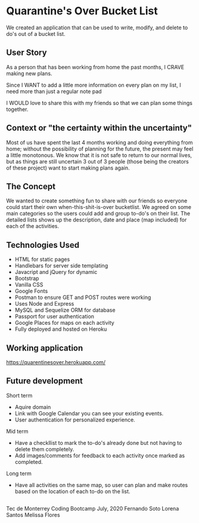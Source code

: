 # Quarantine's Over Bucket List


We created an application that can be used to write, modify, and delete to do's out of a bucket list. 

## User Story

As a person that has been working from home the past months, I CRAVE making new plans.

Since I WANT to add a little more information on every plan on my list, I need more than just a regular note pad

I WOULD love to share this with my friends so that we can plan some things together.

## Context or "the certainty within the uncertainty"

Most of us have spent the last 4 months working and doing everything from home; without the possibility of planning for the future, the present may feel a little monotonous.
We know that it is not safe to return to our normal lives, but as things are still uncertain 3 out of 3 people (those being the creators of these project) want to start making plans again.

## The Concept

We wanted to create something fun to share with our friends so everyone could start their own when-this-shit-is-over bucketlist. We agreed on some main categories so the users could add and group to-do's on their list. The detailed lists shows up the description, date and place (map included) for each of the activities.

## Technologies Used

* HTML for static pages
* Handlebars for server side templating
* Javacript and jQuery for dynamic
* Bootstrap
* Vanilla CSS
* Google Fonts
* Postman to ensure GET and POST routes were working
* Uses Node and Express 
* MySQL and Sequelize ORM for database
* Passport for user authentication
* Google Places for maps on each activity
* Fully deployed and hosted on Heroku

## Working application

https://quarentinesover.herokuapp.com/

## Future development

Short term
* Aquire domain
* Link with Google Calendar you can see your existing events.
* User authentication for personalized experience.

Mid term
* Have a checkllist to mark the to-do's already done but not having to delete them completely.
* Add images/comments for feedback to each activity once marked as completed.

Long term
* Have all activities on the same map, so user can plan and make routes based on the location of each to-do on the list.

## 
Tec de Monterrey Coding Bootcamp
July, 2020
Fernando Soto
Lorena Santos
Melissa Flores
